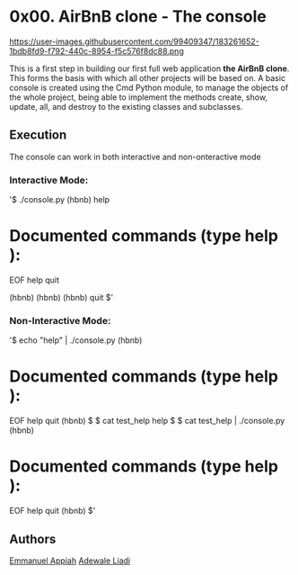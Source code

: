 # 0x00. AirBnB clone - The console

https://user-images.githubusercontent.com/99409347/183261652-1bdb8fd9-f792-440c-8954-f5c576f8dc88.png

This is a first step in building our first full web application **the AirBnB clone**. This forms the basis with which  all other projects will be based on. 
A basic console is created using the Cmd Python module, to manage the objects of the whole project, being able to implement the methods create, show, update, all, and destroy to the existing classes and subclasses.

## Execution
The console can work in both interactive and non-onteractive mode

### Interactive Mode:
'$ ./console.py
(hbnb) help

Documented commands (type help <topic>):
========================================
EOF  help  quit

(hbnb) 
(hbnb) 
(hbnb) quit
$'
### Non-Interactive Mode:
'$ echo "help" | ./console.py
(hbnb)

Documented commands (type help <topic>):
========================================
EOF  help  quit
(hbnb) 
$
$ cat test_help
help
$
$ cat test_help | ./console.py
(hbnb)

Documented commands (type help <topic>):
========================================
EOF  help  quit
(hbnb) 
$'
## Authors
[Emmanuel Appiah](https://github.com/eldray)
[Adewale Liadi](https://github.com/jesusenerio)